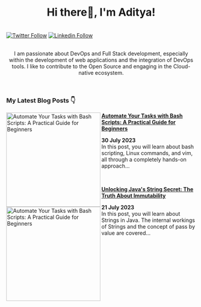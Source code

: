 <div align="center">
<h1> Hi there👋, I'm Aditya! </h1>
</div>
<br/>
<div>
  <a href="https://twitter.com/adityastwt1"><img src="https://img.shields.io/badge/Twitter-1DA1F2?style=for-the-badge&logo=twitter&logoColor=white" alt="Twitter Follow"></a>
  <a href="https://www.linkedin.com/in/adityadike/"><img src="https://img.shields.io/badge/Linkedin-0077B5?style=for-the-badge&logo=linkedin&logoColor=white" alt="Linkedin Follow"></a>
</div>
<br/>
<div align="center">
  <p>
  I am passionate about DevOps and Full Stack development, especially within the development of web applications and the integration of DevOps tools. I like to contribute to the Open Source and    engaging in the Cloud-native ecosystem. 
  </p>
</div>
<br/>
<h3>My Latest Blog Posts 👇</h3>

<!-- HASHNODE_BLOG:START -->
<div>
  <p>
    <a href="https://adityadike.hashnode.dev/automate-your-tasks-with-bash-scripts-a-practical-guide-for-beginners">
      <img src="https://cdn.hashnode.com/res/hashnode/image/upload/v1690452699496/c8059263-66ee-4a93-8d00-d210e7b7a57b.jpeg?w=1600&h=840&fit=crop&crop=entropy&auto=compress,format&format=webp" alt="Automate Your Tasks with Bash Scripts: A Practical Guide for Beginners" width="250px" align="left">
    </a>
    <a href="https://adityadike.hashnode.dev/automate-your-tasks-with-bash-scripts-a-practical-guide-for-beginners" title="Automate Your Tasks with Bash Scripts: A Practical Guide for Beginners">
      <strong>Automate Your Tasks with Bash Scripts: A Practical Guide for Beginners</strong>
    </a>
    <div><strong>30 July 2023</strong></div>
     In this post, you will learn about bash scripting, Linux commands, and vim, all through a completely hands-on approach...
  </p>
<br/>
  <p>
    <a href="https://adityadike.hashnode.dev/unlocking-javas-string-secret-the-truth-about-immutability">
      <img src="https://cdn.hashnode.com/res/hashnode/image/upload/v1689919874627/4afbab00-3bfb-4628-a537-2fe10b2c50fc.jpeg?w=1600&h=840&fit=crop&crop=entropy&auto=compress,format&format=webp" alt="Automate Your Tasks with Bash Scripts: A Practical Guide for Beginners" width="250px" align="left">
    </a>
    <a href="https://adityadike.hashnode.dev/unlocking-javas-string-secret-the-truth-about-immutability" title="Unlocking Java's String Secret: The Truth About Immutability">
      <strong>Unlocking Java's String Secret: The Truth About Immutability</strong>
    </a>
    <div><strong>21 July 2023</strong></div>
    In this post, you will learn about Strings in Java. The internal workings of Strings and the concept of pass by value are covered...
  </p>
</div>
<!-- HASHNODE_BLOG:END -->









 
